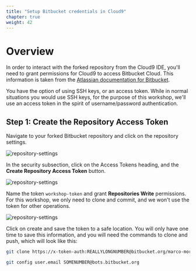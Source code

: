 ```yaml
---
title: "Setup Bitbucket credentials in Cloud9"
chapter: true
weight: 42
---
```


# Overview
In order to interact with the forked repository from the Cloud9 IDE, you'll need to grant permissions for Cloud9 to access Bitbucket Cloud.  This information is taken from the [Atlassian documentation for Bitbucket](https://support.atlassian.com/bitbucket-cloud/docs/create-a-repository-access-token/).

You have the option of using SSH keys, or an access token. While in normal situations you would use SSH keys, for the purpose of this workshop, we'll use an access token in the spirit of username/password authentication.

## Step 1: Create the Repository Access Token

Navigate to your forked Bitbucket repository and click on the repository settings.

![repository-settings](/images/atlassian-bitbucket-repository-settings.png)

In the security subsection, click on the Access Tokens heading, and the **Create Repository Access Token** button.

![repository-settings](/images/atlassian-bitbucket-repository-access-tokens.png)

Name the token `workshop-token` and grant **Repositories Write** permissions.  For this workshop, we only need to clone and commit, and we won't use the token for other operations.

![repository-settings](/images/atlassian-bitbucket-repository-token.png)

Click on create and save the token to a safe location. You will only have one time to save this information, and you will need the commands to clone and push, which will look like this:

```sh
git clone https://x-token-auth:REALLYLONGNUMBER@bitbucket.org/marco-morales-snyk/workshop-patterns-library-atlassian-aws.git
```

```sh
git config user.email SOMENUMBER@bots.bitbucket.org
```
